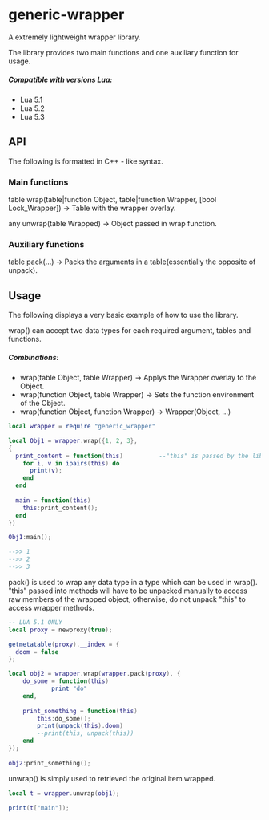 # generic-wrapper
A extremely lightweight wrapper library.

The library provides two main functions and one auxiliary function for usage.

##### Compatible with versions Lua:
  * Lua 5.1
  * Lua 5.2
  * Lua 5.3


API
---

The following is formatted in C++ - like syntax.

### Main functions

table wrap(table|function Object, table|function Wrapper, [bool Lock_Wrapper]) -> Table with the wrapper overlay.

any unwrap(table Wrapped) -> Object passed in wrap function.

### Auxiliary functions

table pack(...) -> Packs the arguments in a table(essentially the opposite of unpack).


Usage
---

The following displays a very basic example of how to use the library.

wrap() can accept two data types for each required argument, tables and functions.

##### Combinations:
  * wrap(table Object, table Wrapper)       -> Applys the Wrapper overlay to the Object.
  * wrap(function Object, table Wrapper)    -> Sets the function environment of the Object.
  * wrap(function Object, function Wrapper) -> Wrapper(Object, ...)

```lua
local wrapper = require "generic_wrapper"

local Obj1 = wrapper.wrap({1, 2, 3}, 
{
  print_content = function(this)          --"this" is passed by the library and behaves as the same as "self"
    for i, v in ipairs(this) do
      print(v);
    end
  end
  
  main = function(this)
    this:print_content();
  end
})

Obj1:main();

-->> 1
-->> 2
-->> 3
```

pack() is used to wrap any data type in a type which can be used in wrap(). "this" passed into methods will have to be unpacked manually to access raw members of the wrapped object, otherwise, do not unpack "this" to access wrapper methods.

```lua
-- LUA 5.1 ONLY
local proxy = newproxy(true);

getmetatable(proxy).__index = {
  doom = false
};

local obj2 = wrapper.wrap(wrapper.pack(proxy), {
    do_some = function(this)
            print "do"
    end,
    
    print_something = function(this)
        this:do_some();
        print(unpack(this).doom)
        --print(this, unpack(this))
    end
});
            
obj2:print_something();
```

unwrap() is simply used to retrieved the original item wrapped.

```lua
local t = wrapper.unwrap(obj1);

print(t["main"]);
```
